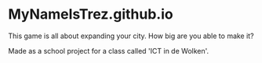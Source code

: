 # MyNameIsTrez.github.io

This game is all about expanding your city. How big are you able to make it?

Made as a school project for a class called 'ICT in de Wolken'.
